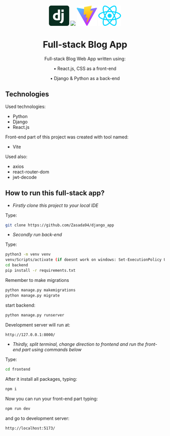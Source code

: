 <p align="center">
    <img src="./frontend/src/assets/django.svg" height="64"/>
    <img src="https://www.python.org/static/img/python-logo.png" height="64"/>
    <img src="./frontend/public/vite.svg" height="64"/>
    <img src="./frontend/src/assets/react.svg" height="64"/>
</p>

<h1 align="center">Full-stack Blog App</h1>

<p align="center">Full-stack Blog Web App written using:</p>
<p align="center" style="margin: 0;">• React.js, CSS as a front-end</p>
<p align="center">• Django & Python as a back-end</p>

## Technologies

Used technologies:

- Python
- Django
- React.js

Front-end part of this project was created with tool named:

- Vite

Used also:

- axios
- react-router-dom
- jwt-decode

## How to run this full-stack app?

- _Firstly clone this project to your local IDE_

Type:

```bash
git clone https://github.com/Zasada94/django_app
```

- _Secondly run back-end_

Type:

```bash
python3 -m venv venv
venv/Scripts/activate (if doesnt work on windows: Set-ExecutionPolicy Unrestricted -Scope Process)
cd backend
pip install -r requirements.txt
```

Remember to make migrations

```bash
python manage.py makemigrations
python manage.py migrate
```

start backend:

```bash
python manage.py runserver
```

Development server will run at:

```bash
http://127.0.0.1:8000/
```

- _Thirdly, split terminal, change direction to frontend and run the front-end part using commands below_

Type:

```bash
cd frontend
```

After it install all packages, typing:

```bash
npm i
```

Now you can run your front-end part typing:

```bash
npm run dev
```

and go to development server:

```bash
http://localhost:5173/
```
